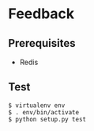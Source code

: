 # Feedback

## Prerequisites

* Redis

## Test

```shell
$ virtualenv env
$ . env/bin/activate
$ python setup.py test
```

